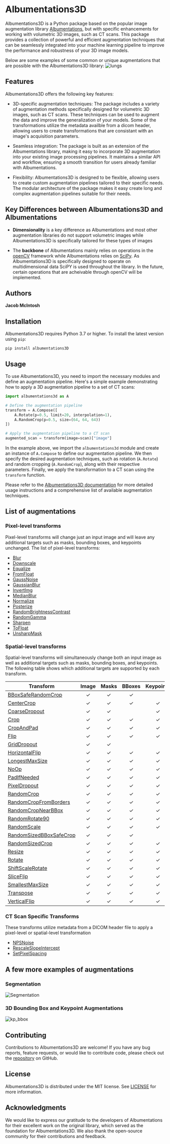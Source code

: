 # Albumentations3D
<!-- [![PyPI version](https://badge.fury.io/py/albumentations.svg)](https://badge.fury.io/py/albumentations)
![CI](https://github.com/albumentations-team/albumentations/workflows/CI/badge.svg) -->

Albumentations3D is a Python package based on the popular image augmentation library [Albumentations](https://github.com/albumentations-team/albumentations), but with specific enhancements for working with volumetric 3D images, such as CT scans. This package provides a collection of powerful and efficient augmentation techniques that can be seamlessly integrated into your machine learning pipeline to improve the performance and robustness of your 3D image models.


Below are some examples of some common or unique augmentations that are possible with the Albumentations3D library:
![lungs](./tools/README_example.gif)


## Features

Albumentations3D offers the following key features:

- 3D-specific augmentation techniques: The package includes a variety of augmentation methods specifically designed for volumetric 3D images, such as CT scans. These techniques can be used to augment the data and improve the generalization of your models. Some of the transformations utilize the metadata availble from a dicom header, allowing users to create transformations that are consistant with an image's acquisition parameters.

- Seamless integration: The package is built as an extension of the Albumentations library, making it easy to incorporate 3D augmentation into your existing image processing pipelines. It maintains a similar API and workflow, ensuring a smooth transition for users already familiar with Albumentations.

- Flexibility: Albumentations3D is designed to be flexible, allowing users to create custom augmentation pipelines tailored to their specific needs. The modular architecture of the package makes it easy create long and complex augmentation pipelines suitable for their needs.


## Key Differences between Albumentations3D and Albumentations

- **Dimensionality** is a key difference as Albumentations and most other augmentation libraries do not support volumetric images while Albumentations3D is specifically tailored for these types of images

- The **backbone** of Albumentations mainly relies on operations in the [openCV](https://opencv.org/) framework while Albumentations relies on [SciPy](https://scipy.org/). As Albumentations3D is specifically designed to operate on multidimensional data SciPY is used throughout the library.
In the future, certain operations that are acheivable through openCV will be implemented.



<!-- ## Table of contents
- [Authors](#authors)
- [Installation](#installation)
- [Documentation](#documentation)
- [A simple example](#a-simple-example)
- [Getting started](#getting-started)
  - [I am new to image augmentation](#i-am-new-to-image-augmentation)
  - [I want to use Albumentations for the specific task such as classification or segmentation](#i-want-to-use-albumentations-for-the-specific-task-such-as-classification-or-segmentation)
  - [I want to know how to use Albumentations with deep learning frameworks](#i-want-to-know-how-to-use-albumentations-with-deep-learning-frameworks)
  - [I want to explore augmentations and see Albumentations in action](#i-want-to-explore-augmentations-and-see-albumentations-in-action)
- [Who is using Albumentations](#who-is-using-albumentations)
- [List of augmentations](#list-of-augmentations)
  - [Pixel-level transforms](#pixel-level-transforms)
  - [Spatial-level transforms](#spatial-level-transforms)
- [A few more examples of augmentations](#a-few-more-examples-of-augmentations)
- [Benchmarking results](#benchmarking-results)
- [Contributing](#contributing)
- [Comments](#comments)
- [Citing](#citing) -->

## Authors

**Jacob McIntosh**
<!-- [**Alexander Buslaev** — Computer Vision Engineer at Mapbox](https://www.linkedin.com/in/al-buslaev/) | [Kaggle Master](https://www.kaggle.com/albuslaev)

[**Alex Parinov**](https://www.linkedin.com/in/alex-parinov/) | [Kaggle Master](https://www.kaggle.com/creafz)

[**Vladimir I. Iglovikov** — Staff Engineer at Lyft Level5](https://www.linkedin.com/in/iglovikov/) | [Kaggle Grandmaster](https://www.kaggle.com/iglovikov)

[**Evegene Khvedchenya** — Computer Vision Research Engineer at Piñata Farms](https://www.linkedin.com/in/cvtalks/) | [Kaggle Grandmaster](https://www.kaggle.com/bloodaxe)

[**Mikhail Druzhinin**](https://www.linkedin.com/in/mikhail-druzhinin-548229100/) | [Kaggle Expert](https://www.kaggle.com/dipetm) -->


## Installation
Albumentations3D requires Python 3.7 or higher. To install the latest version using `pip`:

```
pip install albumentations3D
```

## Usage

To use Albumentations3D, you need to import the necessary modules and define an augmentation pipeline. Here's a simple example demonstrating how to apply a 3D augmentation pipeline to a set of CT scans:

```python
import albumentations3d as A

# Define the augmentation pipeline
transform = A.Compose([
    A.Rotate(p=0.5, limit=20, interpolation=1),
    A.RandomCrop(p=0.5, size=(64, 64, 64))
])

# Apply the augmentation pipeline to a CT scan
augmented_scan = transform(image=scan)["image"]
```

In the example above, we import the `albumentations3d` module and create an instance of `A.Compose` to define our augmentation pipeline. We then specify the desired augmentation techniques, such as rotation (`A.Rotate`) and random cropping (`A.RandomCrop`), along with their respective parameters. Finally, we apply the transformation to a CT scan using the `transform` function.

Please refer to the [Albumentations3D documentation](https://albumentations3d.readthedocs.io/) for more detailed usage instructions and a comprehensive list of available augmentation techniques.

## List of augmentations

### Pixel-level transforms
Pixel-level transforms will change just an input image and will leave any additional targets such as masks, bounding boxes, and keypoints unchanged. The list of pixel-level transforms:

- [Blur](https://albumentations3d.readthedocs.io/en/latest/albumentations3d.augmentations.blur.html#albumentations3d.augmentations.blur.transforms.Blur)
- [Downscale](https://albumentations3d.readthedocs.io/en/latest/albumentations3d.augmentations.html#albumentations3d.augmentations.transforms.Downscale)
- [Equalize](https://albumentations3d.readthedocs.io/en/latest/albumentations3d.augmentations.html#albumentations3d.augmentations.transforms.Equalize)
- [FromFloat](https://albumentations3d.readthedocs.io/en/latest/albumentations3d.augmentations.html#albumentations3d.augmentations.transforms.FromFloat)
- [GaussNoise](https://albumentations3d.readthedocs.io/en/latest/albumentations3d.augmentations.html#albumentations3d.augmentations.transforms.GaussNoise)
- [GaussianBlur](https://albumentations3d.readthedocs.io/en/latest/albumentations3d.augmentations.blur.html#albumentations3d.augmentations.blur.transforms.GaussianBlur)
- [InvertImg](https://albumentations3d.readthedocs.io/en/latest/albumentations3d.augmentations.html#albumentations3d.augmentations.transforms.InvertImg)
- [MedianBlur](https://albumentations3d.readthedocs.io/en/latest/albumentations3d.augmentations.blur.html#albumentations3d.augmentations.blur.transforms.MedianBlur)
- [Normalize](https://albumentations3d.readthedocs.io/en/latest/albumentations3d.augmentations.html#albumentations3d.augmentations.transforms.Normalize)
- [Posterize](https://albumentations3d.readthedocs.io/en/latest/albumentations3d.augmentations.html#albumentations3d.augmentations.transforms.Posterize)
- [RandomBrightnessContrast](https://albumentations3d.readthedocs.io/en/latest/albumentations3d.augmentations.html#albumentations3d.augmentations.transforms.RandomBrightnessContrast)
- [RandomGamma](https://albumentations3d.readthedocs.io/en/latest/albumentations3d.augmentations.html#albumentations3d.augmentations.transforms.RandomGamma)
- [Sharpen](https://albumentations3d.readthedocs.io/en/latest/albumentations3d.augmentations.html#albumentations3d.augmentations.transforms.Sharpen)
- [ToFloat](https://albumentations3d.readthedocs.io/en/latest/albumentations3d.augmentations.html#albumentations3d.augmentations.transforms.ToFloat)
- [UnsharpMask](https://albumentations3d.readthedocs.io/en/latest/albumentations3d.augmentations.html#albumentations3d.augmentations.transforms.UnsharpMask)

### Spatial-level transforms
Spatial-level transforms will simultaneously change both an input image as well as additional targets such as masks, bounding boxes, and keypoints. The following table shows which additional targets are supported by each transform.

| Transform                                                                                                                                                                     | Image | Masks | BBoxes | Keypoints |
| ----------------------------------------------------------------------------------------------------------------------------------------------------------------------------- | :---: | :---: | :----: | :-------: |
| [BBoxSafeRandomCrop](https://albumentations3d.readthedocs.io/en/latest/augmentations.crops.html#albumentations3d.augmentations.crops.transforms.BBoxSafeRandomCrop)           | ✓     | ✓     | ✓      |           |
| [CenterCrop](https://albumentations3d.readthedocs.io/en/latest/augmentations.crops.html#albumentations3d.augmentations.crops.transforms.CenterCrop)                           | ✓     | ✓     | ✓      | ✓         |
| [CoarseDropout](https://albumentations3d.readthedocs.io/en/latest/augmentations.dropout.html#albumentations3d.augmentations.dropout.coarse_dropout.CoarseDropout)             | ✓     | ✓     |        | ✓         |
| [Crop](https://albumentations3d.readthedocs.io/en/latest/augmentations.crops.html#albumentations3d.augmentations.crops.transforms.Crop)                                       | ✓     | ✓     | ✓      | ✓         |
| [CropAndPad](https://albumentations3d.readthedocs.io/en/latest/augmentations.crops.html#albumentations3d.augmentations.crops.transforms.CropAndPad)                           | ✓     | ✓     | ✓      | ✓         |
| [Flip](https://albumentations3d.readthedocs.io/en/latest/augmentations.geometric.html#albumentations3d.augmentations.geometric.transforms.Flip)                               | ✓     | ✓     | ✓      | ✓         |
| [GridDropout](https://albumentations3d.readthedocs.io/en/latest/augmentations.dropout.html#albumentations3d.augmentations.dropout.grid_dropout.GridDropout)                   | ✓     | ✓     |        |           |
| [HorizontalFlip](https://albumentations3d.readthedocs.io/en/latest/augmentations.geometric.html#albumentations3d.augmentations.geometric.transforms.HorizontalFlip)           | ✓     | ✓     | ✓      | ✓         |
| [LongestMaxSize](https://albumentations3d.readthedocs.io/en/latest/augmentations.geometric.html#albumentations3d.augmentations.geometric.resize.LongestMaxSize)               | ✓     | ✓     | ✓      | ✓         |
| [NoOp](https://albumentations3d.readthedocs.io/en/latest/core.html#albumentations3d.core.transforms_interface.NoOp)                                                           | ✓     | ✓     | ✓      | ✓         |
| [PadIfNeeded](https://albumentations3d.readthedocs.io/en/latest/augmentations.geometric.html#albumentations3d.augmentations.geometric.transforms.PadIfNeeded)                 | ✓     | ✓     | ✓      | ✓         |
| [PixelDropout](https://albumentations3d.readthedocs.io/en/latest/augmentations.html#albumentations3d.augmentations.transforms.PixelDropout)                                   | ✓     | ✓     | ✓      | ✓         |
| [RandomCrop](https://albumentations3d.readthedocs.io/en/latest/augmentations.crops.html#albumentations3d.augmentations.crops.transforms.RandomCrop)                           | ✓     | ✓     | ✓      | ✓         |
| [RandomCropFromBorders](https://albumentations3d.readthedocs.io/en/latest/augmentations.crops.html#albumentations3d.augmentations.crops.transforms.RandomCropFromBorders)     | ✓     | ✓     | ✓      | ✓         |
| [RandomCropNearBBox](https://albumentations3d.readthedocs.io/en/latest/augmentations.crops.html#albumentations3d.augmentations.crops.transforms.RandomCropNearBBox)           | ✓     | ✓     | ✓      | ✓         |
| [RandomRotate90](https://albumentations3d.readthedocs.io/en/latest/augmentations.geometric.html#albumentations3d.augmentations.geometric.rotate.RandomRotate90)               | ✓     | ✓     | ✓      | ✓         |
| [RandomScale](https://albumentations3d.readthedocs.io/en/latest/augmentations.geometric.html#albumentations3d.augmentations.geometric.resize.RandomScale)                     | ✓     | ✓     | ✓      | ✓         |
| [RandomSizedBBoxSafeCrop](https://albumentations3d.readthedocs.io/en/latest/augmentations.crops.html#albumentations3d.augmentations.crops.transforms.RandomSizedBBoxSafeCrop) | ✓     | ✓     | ✓      |           |
| [RandomSizedCrop](https://albumentations3d.readthedocs.io/en/latest/augmentations.crops.html#albumentations3d.augmentations.crops.transforms.RandomSizedCrop)                 | ✓     | ✓     | ✓      | ✓         |
| [Resize](https://albumentations3d.readthedocs.io/en/latest/augmentations.geometric.html#albumentations3d.augmentations.geometric.resize.Resize)                               | ✓     | ✓     | ✓      | ✓         |
| [Rotate](https://albumentations3d.readthedocs.io/en/latest/augmentations.geometric.html#albumentations3d.augmentations.geometric.rotate.Rotate)                               | ✓     | ✓     | ✓      | ✓         |
| [ShiftScaleRotate](https://albumentations3d.readthedocs.io/en/latest/augmentations.geometric.html#albumentations3d.augmentations.geometric.transforms.ShiftScaleRotate)       | ✓     | ✓     | ✓      | ✓         |
| [SliceFlip](https://albumentations3d.readthedocs.io/en/latest/augmentations.geometric.html#albumentations3d.augmentations.geometric.transforms.SliceFlip)                     | ✓     | ✓     | ✓      | ✓         |
| [SmallestMaxSize](https://albumentations3d.readthedocs.io/en/latest/augmentations.geometric.html#albumentations3d.augmentations.geometric.resize.SmallestMaxSize)             | ✓     | ✓     | ✓      | ✓         |
| [Transpose](https://albumentations3d.readthedocs.io/en/latest/augmentations.geometric.html#albumentations3d.augmentations.geometric.transforms.Transpose)                     | ✓     | ✓     | ✓      | ✓         |
| [VerticalFlip](https://albumentations3d.readthedocs.io/en/latest/augmentations.geometric.html#albumentations3d.augmentations.geometric.transforms.VerticalFlip)               | ✓     | ✓     | ✓      | ✓         |

### CT Scan Specific Transforms

These transforms utilize metadata from a DICOM header file to apply a pixel-level or spatial-level transformation

- [NPSNoise](https://albumentations3d.readthedocs.io/en/latest/augmentations.dicom.html#albumentations3d.augmentations.dicom.transforms.NPSNoise)
- [RescaleSlopeIntercept](https://albumentations3d.readthedocs.io/en/latest/augmentations.dicom.html#albumentations3d.augmentations.dicom.transforms.RescaleSlopeIntercept)
- [SetPixelSpacing](https://albumentations3d.readthedocs.io/en/latest/augmentations.dicom.html#albumentations3d.augmentations.dicom.transforms.SetPixelSpacing)

## A few more examples of augmentations
### Segmentation

![Segmentation](./tools/segmentation_example.gif)

### 3D Bounding Box and Keypoint Augmentations
![kp_bbox](./tools/bbox_kp_example.gif)

<!-- ### Object detection and semantic segmentation on the Mapillary Vistas dataset
![vistas](https://habrastorage.org/webt/rz/-h/3j/rz-h3jalbxic8o_fhucxysts4tc.jpeg)

### Keypoints augmentation
<img src="https://habrastorage.org/webt/e-/6k/z-/e-6kz-fugp2heak3jzns3bc-r8o.jpeg" width=100%> -->


<!-- ## Benchmarking results
To run the benchmark yourself, follow the instructions in [benchmark/README.md](https://github.com/albumentations-team/albumentations/blob/master/benchmark/README.md)

Results for running the benchmark on the first 2000 images from the ImageNet validation set using an Intel(R) Xeon(R) Gold 6140 CPU.
All outputs are converted to a contiguous NumPy array with the np.uint8 data type.
The table shows how many images per second can be processed on a single core; higher is better.


|                      |albumentations<br><small>1.1.0</small>|imgaug<br><small>0.4.0</small>|torchvision (Pillow-SIMD backend)<br><small>0.10.1</small>|keras<br><small>2.6.0</small>|augmentor<br><small>0.2.8</small>|solt<br><small>0.1.9</small>|
|----------------------|:------------------------------------:|:----------------------------:|:--------------------------------------------------------:|:---------------------------:|:-------------------------------:|:--------------------------:|
|HorizontalFlip        |              **10220**               |             2702             |                           2517                           |             876             |              2528               |            6798            |
|VerticalFlip          |               **4438**               |             2141             |                           2151                           |            4381             |              2155               |            3659            |
|Rotate                |               **389**                |             283              |                           165                            |             28              |               60                |            367             |
|ShiftScaleRotate      |               **669**                |             425              |                           146                            |             29              |                -                |             -              |
|Brightness            |               **2765**               |             1124             |                           411                            |             229             |               408               |            2335            |
|Contrast              |               **2767**               |             1137             |                           349                            |              -              |               346               |            2341            |
|BrightnessContrast    |               **2746**               |             629              |                           190                            |              -              |               189               |            1196            |
|ShiftRGB              |               **2758**               |             1093             |                            -                             |             360             |                -                |             -              |
|ShiftHSV              |               **598**                |             259              |                            59                            |              -              |                -                |            144             |
|Gamma                 |               **2849**               |              -               |                           388                            |              -              |                -                |            933             |
|Grayscale             |               **5219**               |             393              |                           723                            |              -              |              1082               |            1309            |
|RandomCrop64          |              **163550**              |             2562             |                          50159                           |              -              |              42842              |           22260            |
|PadToSize512          |               **3609**               |              -               |                           602                            |              -              |                -                |            3097            |
|Resize512             |                 1049                 |             611              |                         **1066**                         |              -              |              1041               |            1017            |
|RandomSizedCrop_64_512|               **3224**               |             858              |                           1660                           |              -              |              1598               |            2675            |
|Posterize             |               **2789**               |              -               |                            -                             |              -              |                -                |             -              |
|Solarize              |               **2761**               |              -               |                            -                             |              -              |                -                |             -              |
|Equalize              |                 647                  |             385              |                            -                             |              -              |             **765**             |             -              |
|Multiply              |               **2659**               |             1129             |                            -                             |              -              |                -                |             -              |
|MultiplyElementwise   |                 111                  |           **200**            |                            -                             |              -              |                -                |             -              |
|ColorJitter           |               **351**                |              78              |                            57                            |              -              |                -                |             -              |

Python and library versions: Python 3.9.5 (default, Jun 23 2021, 15:01:51) [GCC 8.3.0], numpy 1.19.5, pillow-simd 7.0.0.post3, opencv-python 4.5.3.56, scikit-image 0.18.3, scipy 1.7.1. -->

## Contributing

Contributions to Albumentations3D are welcome! If you have any bug reports, feature requests, or would like to contribute code, please check out the [repository](https://github.com/jjmcintosh/albumentations3d) on GitHub.

## License

Albumentations3D is distributed under the MIT license. See [LICENSE](https://github.com/jjmcintosh/albumentations3d/blob/main/LICENSE) for more information.

## Acknowledgments

We would like to express our gratitude to the developers of Albumentations for their excellent work on the original library, which served as the foundation for Albumentations3D. We also thank the open-source community for their contributions and feedback.

<!-- If you find Albumentations3D useful in your research or projects, please consider citing it: -->


<!-- ## Citing

If you find this library useful for your research, please consider citing [Albumentations: Fast and Flexible Image Augmentations](https://www.mdpi.com/2078-2489/11/2/125):

```bibtex
@Article{info11020125,
    AUTHOR = {Buslaev, Alexander and Iglovikov, Vladimir I. and Khvedchenya, Eugene and Parinov, Alex and Druzhinin, Mikhail and Kalinin, Alexandr A.},
    TITLE = {Albumentations: Fast and Flexible Image Augmentations},
    JOURNAL = {Information},
    VOLUME = {11},
    YEAR = {2020},
    NUMBER = {2},
    ARTICLE-NUMBER = {125},
    URL = {https://www.mdpi.com/2078-2489/11/2/125},
    ISSN = {2078-2489},
    DOI = {10.3390/info11020125}
}
``` -->

